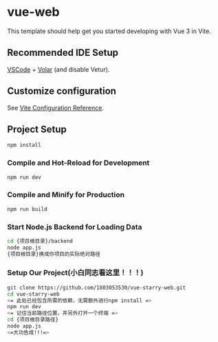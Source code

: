 # vue-web

This template should help get you started developing with Vue 3 in Vite.

## Recommended IDE Setup

[VSCode](https://code.visualstudio.com/) + [Volar](https://marketplace.visualstudio.com/items?itemName=Vue.volar) (and disable Vetur).

## Customize configuration

See [Vite Configuration Reference](https://vite.dev/config/).

## Project Setup

```sh
npm install
```

### Compile and Hot-Reload for Development

```sh
npm run dev
```

### Compile and Minify for Production

```sh
npm run build
```

### Start Node.js Backend for Loading Data

```sh
cd {项目根目录}/backend
node app.js
{项目根目录}换成你项目的实际绝对路径
```
### Setup Our Project(小白同志看这里！！！)

```sh
git clone https://github.com/1803053530/vue-starry-web.git
cd vue-starry-web
<= 此处已经包含所需的依赖，无需额外进行npm install =>
npm run dev
<= 记住当前路径位置，并另外打开一个终端 =>
cd {项目根目录路径}
node app.js
<=大功告成!!!=>
```

